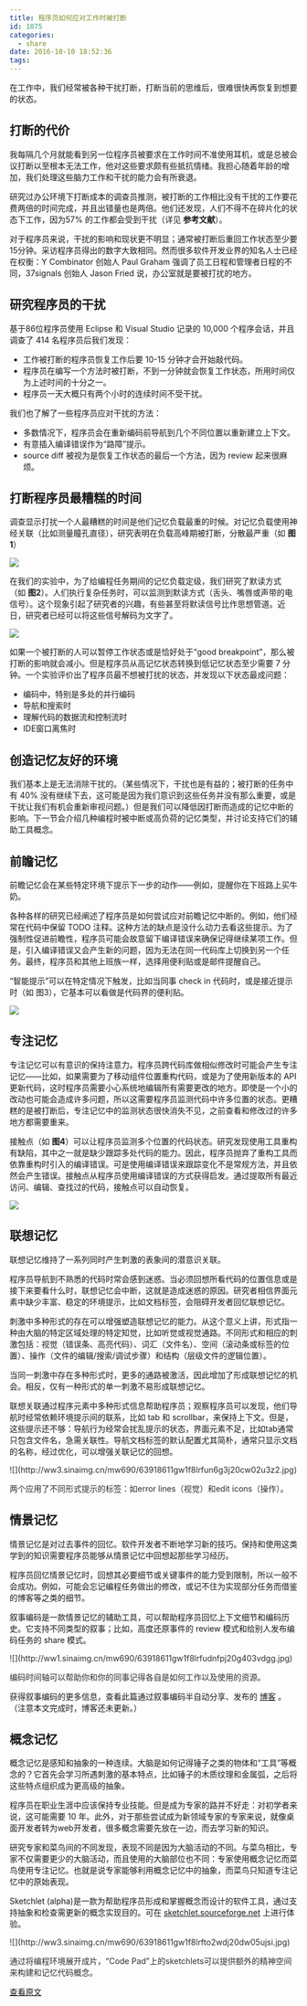 ```yaml
---
title: 程序员如何应对工作时被打断
id: 1075
categories:
  - share
date: 2016-10-10 18:52:36
tags:
---
```


在工作中，我们经常被各种干扰打断，打断当前的思维后，很难很快再恢复到想要的状态。

## 打断的代价

我每隔几个月就能看到另一位程序员被要求在工作时间不准使用耳机，或是总被会议打断以至根本无法工作，他对这些要求颇有些抵抗情绪。我担心随着年龄的增加，我们处理这些脑力工作和干扰的能力会有所衰退。

研究过办公环境下打断成本的调查员推测，被打断的工作相比没有干扰的工作要花费两倍的时间完成，并且出错量也是两倍。他们还发现，人们不得不在碎片化的状态下工作，因为57% 的工作都会受到干扰（详见 **参考文献**）。

对于程序员来说，干扰的影响和现状更不明显；通常被打断后重回工作状态至少要15分钟。采访程序员得出的数字大致相同。然而很多软件开发业界的知名人士已经在权衡：Y Combinator 创始人 Paul Graham 强调了员工日程和管理者日程的不同，37signals 创始人 Jason Fried 说，办公室就是要被打扰的地方。

## 研究程序员的干扰

基于86位程序员使用 Eclipse 和 Visual Studio 记录的 10,000 个程序会话，并且调查了 414 名程序员后我们发现：

*   工作被打断的程序员恢复工作后要 10-15 分钟才会开始敲代码。
*   程序员在编写一个方法时被打断，不到一分钟就会恢复工作状态，所用时间仅为上述时间的十分之一。
*   程序员一天大概只有两个小时的连续时间不受干扰。

我们也了解了一些程序员应对干扰的方法：

*   多数情况下，程序员会在重新编码前导航到几个不同位置以重新建立上下文。
*   有意插入编译错误作为“路障”提示。
*   source diff 被视为是恢复工作状态的最后一个方法，因为 review 起来很麻烦。

## 打断程序员最糟糕的时间

调查显示打扰一个人最糟糕的时间是他们记忆负载最重的时候。对记忆负载使用神经关联（比如测量瞳孔直径），研究表明在负载高峰期被打断，分散最严重（如 **图1**）

![](http://ww3.sinaimg.cn/mw690/63918611gw1f8lrfrzf5yj20g40bf754.jpg)

在我们的实验中，为了给编程任务期间的记忆负载定级，我们研究了默读方式（如 **图2**）。人们执行复杂任务时，可以监测到默读方式（舌头、嘴唇或声带的电信号）。这个现象引起了研究者的兴趣，有些甚至将默读信号比作思想管道。近日，研究者已经可以将这些信号解码为文字了。

![](http://ww4.sinaimg.cn/mw690/63918611gw1f8lrfsytkgj20g406wjsg.jpg)

如果一个被打断的人可以暂停工作状态或是恰好处于“good breakpoint”，那么被打断的影响就会减小。但是程序员从高记忆状态转换到低记忆状态至少需要 7 分钟。一个实验评价出了程序员最不想被打扰的状态，并发现以下状态最成问题：

*   编码中，特别是多处的并行编码
*   导航和搜索时
*   理解代码的数据流和控制流时
*   IDE窗口离焦时

## 创造记忆友好的环境

我们基本上是无法消除干扰的。（某些情况下，干扰也是有益的；被打断的任务中有 40% 没有继续下去，这可能是因为我们意识到这些任务并没有那么重要，或是干扰让我们有机会重新审视问题。）但是我们可以降低因打断而造成的记忆中断的影响。下一节会介绍几种编程时被中断或高负荷的记忆类型，并讨论支持它们的辅助工具概念。

## 前瞻记忆

前瞻记忆会在某些特定环境下提示下一步的动作——例如，提醒你在下班路上买牛奶。

各种各样的研究已经阐述了程序员是如何尝试应对前瞻记忆中断的。例如，他们经常在代码中保留 TODO 注释。这种方法的缺点是没什么动力去看这些提示。为了强制性促进前瞻性，程序员可能会故意留下编译错误来确保记得继续某项工作。但是，引入编译错误又会产生新的问题，因为无法在同一代码库上切换到另一个任务。最终，程序员和其他上班族一样，选择用便利贴或是邮件提醒自己。

“智能提示”可以在特定情况下触发，比如当同事 check in 代码时，或是接近提示时（如 图3），它基本可以看做是代码界的便利贴。

![](http://ww1.sinaimg.cn/mw690/63918611gw1f8lrft9trgj20g403jaaj.jpg)

## 专注记忆

专注记忆可以有意识的保持注意力。程序员跨代码库做相似修改时可能会产生专注记忆——比如，如果需要为了移动组件位置重构代码，或是为了使用新版本的 API 更新代码，这时程序员需要小心系统地编辑所有需要更改的地方。即使是一个小的改动也可能会造成许多问题，所以这需要程序员监测代码中许多位置的状态。更糟糕的是被打断后，专注记忆中的监测状态很快消失不见，之前查看和修改过的许多地方都需要重来。

接触点（如 **图4**）可以让程序员监测多个位置的代码状态。研究发现使用工具重构有缺陷，其中之一就是缺少跟踪多处代码的能力。因此，程序员抛弃了重构工具而依靠重构时引入的编译错误。可是使用编译错误来跟踪变化不是常规方法，并且依然会产生错误。接触点从程序员使用编译错误的方式获得启发。通过提取所有最近访问、编辑、查找过的代码，接触点可以自动恢复。

![](http://ww3.sinaimg.cn/mw690/63918611gw1f8lrfu1a4oj20g402ngm3.jpg)

## 联想记忆

联想记忆维持了一系列同时产生刺激的表象间的潜意识关联。

程序员导航到不熟悉的代码时常会感到迷惑。当必须回想所看代码的位置信息或是接下来要看什么时，联想记忆会中断，这就是造成迷惑的原因。研究者相信界面元素中缺少丰富、稳定的环境提示，比如文档标签，会阻碍开发者回忆联想记忆。

刺激中多种形式的存在可以增强塑造联想记忆的能力。从这个意义上讲，形式指一种由大脑的特定区域处理的特定知觉，比如听觉或视觉通路。不同形式和相应的刺激包括：视觉（错误条、高亮代码）、词汇（文件名）、空间（滚动条或标签的位置）、操作（文件的编辑/搜索/调试步骤）和结构（层级文件的逻辑位置）。

当同一刺激中存在多种形式时，更多的通路被激活，因此增加了形成联想记忆的机会。相反，仅有一种形式的单一刺激不易形成联想记忆。

联想关联通过程序元素中多种形式信息帮助程序员；观察程序员可以发现，他们导航时经常依赖环境提示间的联系，比如 tab 和 scrollbar，来保持上下文。但是，这些提示还不够：导航行为经常会扰乱提示的状态，界面元素不足，比如tab通常只包含文件名，急需关联性。导航文档标签的默认配置尤其简朴，通常只显示文档的名称，经过优化，可以增强关联记忆的回想。

<div class="wp-caption aligncenter" style="color: #2e2e2e;">![](http://ww3.sinaimg.cn/mw690/63918611gw1f8lrfun6g3j20cw02u3z2.jpg)

两个应用了不同形式提示的标签：如error lines（视觉）和edit icons（操作）。

</div>

## 情景记忆

情景记忆是对过去事件的回忆。软件开发者不断地学习新的技巧。保持和使用这类学到的知识需要程序员能够从情景记忆中回想起那些学习经历。

程序员回忆情景记忆时，回想其必要细节或关键事件的能力受到限制，所以一般不会成功。例如，可能会忘记编程任务做出的修改，或记不住为实现部分任务而借鉴的博客等之类的细节。

叙事编码是一款情景记忆的辅助工具，可以帮助程序员回忆上下文细节和编码历史。它支持不同类型的叙事；比如，高度还原事件的 review 模式和给别人发布编码任务的 share 模式。

<div class="wp-caption alignnone" style="color: #2e2e2e;">![](http://ww1.sinaimg.cn/mw690/63918611gw1f8lrfudnfpj20g403vdgg.jpg)

编码时间轴可以帮助你和你的同事记得各自是如何工作以及使用的资源。

</div>

获得叙事编码的更多信息，查看此篇通过叙事编码半自动分享、发布的 [博客](http://codenarratives.tumblr.com/) 。（注意本文完成时，博客还未更新。）

## 概念记忆

概念记忆是感知和抽象的一种连续。大脑是如何记得锤子之类的物体和“工具”等概念的？它首先会学习所遇刺激的基本特点，比如锤子的木质纹理和金属弧，之后将这些特点组织成为更高级的抽象。

程序员在职业生涯中应该保持专业技能。但是成为专家的路并不好走：对初学者来说，这可能需要 10 年。此外，对于那些尝试成为新领域专家的专家来说，就像桌面开发者转为web开发者，很多概念需要先放在一边，而去学习新的知识。

研究专家和菜鸟间的不同发现，表现不同是因为大脑活动的不同。与菜鸟相比，专家不仅需要更少的大脑活动，而且使用的大脑部位也不同：专家使用概念记忆而菜鸟使用专注记忆。也就是说专家能够利用概念记忆中的抽象，而菜鸟只知道专注记忆中的原始表现。

Sketchlet (alpha)是一款为帮助程序员形成和掌握概念而设计的软件工具，通过支持抽象和检查需更新的概念实现目的。可在 [sketchlet.sourceforge.net](http://sketchlet.sourceforge.net/) 上进行体验。

<div class="wp-caption aligncenter" style="color: #2e2e2e;">![](http://ww3.sinaimg.cn/mw690/63918611gw1f8lrfto2wdj20dw05ujsi.jpg)

通过将编程环境展开成片，“Code Pad”上的sketchlets可以提供额外的精神空间来构建和记忆代码概念。

[查看原文](http://blog.ninlabs.com/2013/01/programmer-interrupted/)

</div>